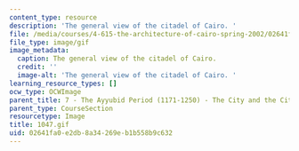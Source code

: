 ```yaml
---
content_type: resource
description: 'The general view of the citadel of Cairo. '
file: /media/courses/4-615-the-architecture-of-cairo-spring-2002/02641fa0e2db8a34269eb1b558b9c632_1047.gif
file_type: image/gif
image_metadata:
  caption: The general view of the citadel of Cairo.
  credit: ''
  image-alt: 'The general view of the citadel of Cairo. '
learning_resource_types: []
ocw_type: OCWImage
parent_title: 7 - The Ayyubid Period (1171-1250) - The City and the Citadel
parent_type: CourseSection
resourcetype: Image
title: 1047.gif
uid: 02641fa0-e2db-8a34-269e-b1b558b9c632
---
```


